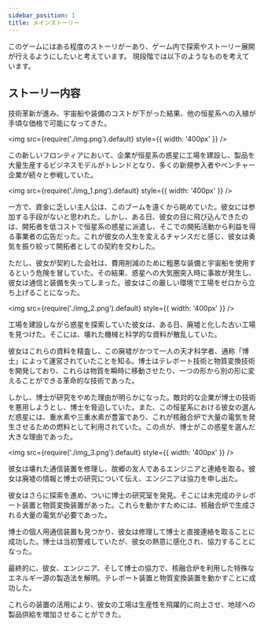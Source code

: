 ```yaml
---
sidebar_position: 1
title: メインストーリー
---
```


このゲームにはある程度のストーリがーあり、ゲーム内で探索やストーリー展開が行えるようにしたいと考えています。
現段階では以下のようなものを考えています。

## ストーリー内容

技術革新が進み、宇宙船や装備のコストが下がった結果、他の恒星系への入植が手頃な価格で可能になってきた。

<img src={require('./img.png').default} style={{ width: '400px' }} />

この新しいフロンティアにおいて、企業が恒星系の惑星に工場を建設し、製品を大量生産するビジネスモデルがトレンドとなり、多くの新規参入者やベンチャー企業が続々と参戦していた。


<img src={require('./img_1.png').default} style={{ width: '400px' }} />


一方で、資金に乏しい主人公は、このブームを遠くから眺めていた。彼女には参加する手段がないと思われた。しかし、ある日、彼女の目に飛び込んできたのは、開拓者を低コストで恒星系の惑星に派遣し、そこでの開拓活動から利益を得る事業者の広告だった。これが彼女の人生を変えるチャンスだと感じ、彼女は勇気を振り絞って開拓者としての契約を交わした。


ただし、彼女が契約した会社は、費用削減のために粗悪な装備と宇宙船を使用するという危険を冒していた。その結果、惑星への大気圏突入時に事故が発生し、彼女は通信と装備を失ってしまった。彼女はこの厳しい環境で工場をゼロから立ち上げることになった。

<img src={require('./img_2.png').default} style={{ width: '400px' }} />

工場を建設しながら惑星を探索していた彼女は、ある日、廃墟と化した古い工場を見つけた。そこには、壊れた機械と科学的な資料が散乱していた。


彼女はこれらの資料を精査し、この廃墟がかつて一人の天才科学者、通称「博士」によって運営されていたことを知る。博士はテレポート技術と物質変換技術を開発しており、これらは物質を瞬時に移動させたり、一つの形から別の形に変えることができる革命的な技術であった。


しかし、博士が研究をやめた理由が明らかになった。敵対的な企業が博士の技術を悪用しようとし、博士を脅迫していた。また、この恒星系における彼女の選んだ惑星には、重水素や三重水素が豊富であり、これが核融合炉で大量の電気を発生させるための燃料として利用されていた。この点が、博士がこの惑星を選んだ大きな理由であった。

<img src={require('./img_3.png').default} style={{ width: '400px' }} />

彼女は壊れた通信装置を修理し、故郷の友人であるエンジニアと連絡を取る。彼女は廃墟の情報と博士の研究について伝え、エンジニアは協力を申し出た。


彼女はさらに探索を進め、ついに博士の研究室を発見。そこには未完成のテレポート装置と物質変換装置があった。これらを動かすためには、核融合炉で生成される大量の電気が必要であった。


博士の個人用通信装置も見つかり、彼女は修理して博士と直接連絡を取ることに成功した。博士は当初警戒していたが、彼女の熱意に感化され、協力することになった。


最終的に、彼女、エンジニア、そして博士の協力で、核融合炉を利用した特殊なエネルギー源の製造法を解明。テレポート装置と物質変換装置を動かすことに成功した。


これらの装置の活用により、彼女の工場は生産性を飛躍的に向上させ、地球への製品供給を増加させることができた。